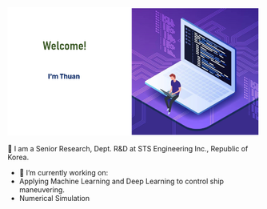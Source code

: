<!-- ### Hi there 👋  -->
![](ava2.PNG)

👯 I am a Senior Research, Dept. R&D at STS Engineering Inc., Republic of Korea.



- 🔭 I’m currently working on:
- Applying Machine Learning and Deep
  Learning to control ship maneuvering.
- Numerical Simulation
